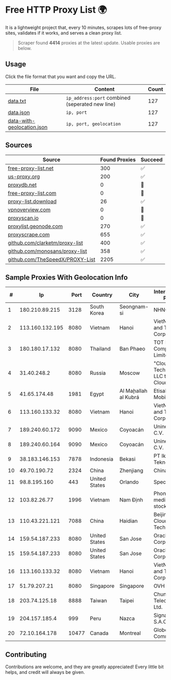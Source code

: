 
# Free HTTP Proxy List 🌍

It is a lightweight project that, every 10 minutes, scrapes lots of free-proxy sites, validates if it works, and serves a clean proxy list.


> Scraper found **4414** proxies at the latest update. Usable proxies are below.

## Usage

Click the file format that you want and copy the URL.


|File|Content|Count|
|----|-------|-----|
|[data.txt](https://raw.githubusercontent.com/themiralay/Proxy-List-World/master/data.txt)|`ip_address:port` combined (seperated new line)|127|
|[data.json](https://raw.githubusercontent.com/themiralay/Proxy-List-World/master/data.json)|`ip, port`|127|
|[data-with-geolocation.json](https://raw.githubusercontent.com/themiralay/Proxy-List-World/master/data-with-geolocation.json)|`ip, port, geolocation`|127|

## Sources

|Source|Found Proxies|Succeed|
|------|-------------|-------|
|[free-proxy-list.net](https://free-proxy-list.net)|300|✅|
|[us-proxy.org](https://www.us-proxy.org)|200|✅|
|[proxydb.net](http://proxydb.net)|0|🚫|
|[free-proxy-list.com](https://free-proxy-list.com/?page=&port=&type%5B%5D=http&type%5B%5D=https&up_time=0&search=Search)|0|🚫|
|[proxy-list.download](https://www.proxy-list.download/HTTP)|26|✅|
|[vpnoverview.com](https://vpnoverview.com/privacy/anonymous-browsing/free-proxy-servers)|0|🚫|
|[proxyscan.io](https://www.proxyscan.io)|0|🚫|
|[proxylist.geonode.com](https://proxylist.geonode.com/api/proxy-list?limit=300&page=1&sort_by=lastChecked&sort_type=desc&protocols=http,https)|270|✅|
|[proxyscrape.com](https://api.proxyscrape.com/v2/?request=displayproxies&protocol=http&timeout=10000&country=all&ssl=all&anonymity=all)|655|✅|
|[github.com/clarketm/proxy-list](https://raw.githubusercontent.com/clarketm/proxy-list/master/proxy-list-raw.txt)|400|✅|
|[github.com/monosans/proxy-list](https://raw.githubusercontent.com/monosans/proxy-list/main/proxies/http.txt)|358|✅|
|[github.com/TheSpeedX/PROXY-List](https://raw.githubusercontent.com/TheSpeedX/PROXY-List/master/http.txt)|2205|✅|


## Sample Proxies With Geolocation Info

|#|Ip|Port|Country|City|Internet Service Provider|
|-|--|----|-------|----|-------------------------|
|1|180.210.89.215|3128|South Korea|Seongnam-si|NHNCLOUD|
|2|113.160.132.195|8080|Vietnam|Hanoi|VietNam Post and Telecom Corporation|
|3|180.180.17.132|8080|Thailand|Ban Phaeo|TOT Public Company Limited|
|4|31.40.248.2|8080|Russia|Moscow|"Cloud Technologies" LLC trading as Cloud.ru|
|5|41.65.174.48|1981|Egypt|Al Maḩallah al Kubrá|Etisalat Misr Mobile BB|
|6|113.160.133.32|8080|Vietnam|Hanoi|VietNam Post and Telecom Corporation|
|7|189.240.60.172|9090|Mexico|Coyoacán|Uninet S.A. de C.V.|
|8|189.240.60.164|9090|Mexico|Coyoacán|Uninet S.A. de C.V.|
|9|38.183.146.153|7878|Indonesia|Bekasi|PT Ikhlas Cipta Teknologi|
|10|49.70.190.72|2324|China|Zhenjiang|Chinanet|
|11|98.8.195.160|443|United States|Orlando|Spectrum|
|12|103.82.26.77|1996|Vietnam|Nam Định|Phong Thuy media joint stock company|
|13|110.43.221.121|7088|China|Haidian|Beijing Kingsoft Cloud Internet Technology Co|
|14|159.54.187.233|8080|United States|San Jose|Oracle Corporation|
|15|159.54.187.233|8080|United States|San Jose|Oracle Corporation|
|16|113.160.133.32|8080|Vietnam|Hanoi|VietNam Post and Telecom Corporation|
|17|51.79.207.21|8080|Singapore|Singapore|OVH SAS|
|18|203.74.125.18|8888|Taiwan|Taipei|Chunghwa Telecom Co., Ltd.|
|19|204.157.185.4|999|Peru|Nazca|Signal Peru S.A.C|
|20|72.10.164.178|10477|Canada|Montreal|GloboTech Communications|



## Contributing

Contributions are welcome, and they are greatly appreciated! Every
little bit helps, and credit will always be given.

